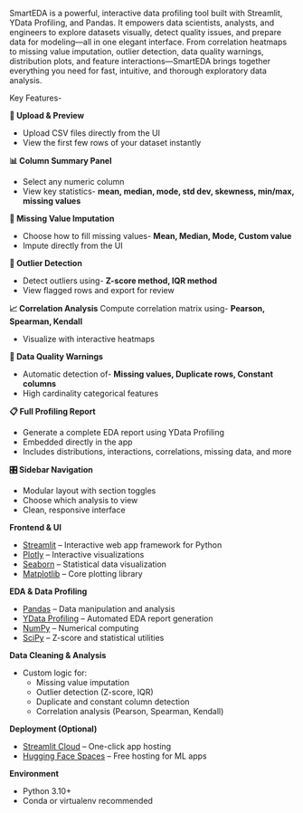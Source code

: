 SmartEDA is a powerful, interactive data profiling tool built with Streamlit, YData Profiling, and Pandas. It empowers data scientists, analysts, and engineers to explore datasets visually, detect quality issues, and prepare data for modeling—all in one elegant interface.
From correlation heatmaps to missing value imputation, outlier detection, data quality warnings, distribution plots, and feature interactions—SmartEDA brings together everything you need for fast, intuitive, and thorough exploratory data analysis.

Key Features-

**📁 Upload & Preview**
- Upload CSV files directly from the UI
- View the first few rows of your dataset instantly


  
**📊 Column Summary Panel**
- Select any numeric column
- View key statistics- **mean, median, mode, std dev, skewness, min/max, missing values**


  
**🧼 Missing Value Imputation**
- Choose how to fill missing values- **Mean, Median, Mode, Custom value**
- Impute directly from the UI


  
**🚨 Outlier Detection**
- Detect outliers using- **Z-score method, IQR method**
- View flagged rows and export for review



**📈 Correlation Analysis**
Compute correlation matrix using- **Pearson, Spearman, Kendall**
- Visualize with interactive heatmaps


  
**🧪 Data Quality Warnings**
- Automatic detection of- **Missing values, Duplicate rows, Constant columns**
- High cardinality categorical features


  
**📋 Full Profiling Report**
- Generate a complete EDA report using YData Profiling
- Embedded directly in the app
- Includes distributions, interactions, correlations, missing data, and more



**🎛️ Sidebar Navigation**
- Modular layout with section toggles
- Choose which analysis to view
- Clean, responsive interface



**Frontend & UI**
- [Streamlit](https://streamlit.io/) – Interactive web app framework for Python
- [Plotly](https://plotly.com/python/) – Interactive visualizations
- [Seaborn](https://seaborn.pydata.org/) – Statistical data visualization
- [Matplotlib](https://matplotlib.org/) – Core plotting library

**EDA & Data Profiling**
- [Pandas](https://pandas.pydata.org/) – Data manipulation and analysis
- [YData Profiling](https://docs.ydata.ai/docs/profiling/) – Automated EDA report generation
- [NumPy](https://numpy.org/) – Numerical computing
- [SciPy](https://scipy.org/) – Z-score and statistical utilities

**Data Cleaning & Analysis**
- Custom logic for:
  - Missing value imputation
  - Outlier detection (Z-score, IQR)
  - Duplicate and constant column detection
  - Correlation analysis (Pearson, Spearman, Kendall)

**Deployment (Optional)**
- [Streamlit Cloud](https://streamlit.io/cloud) – One-click app hosting
- [Hugging Face Spaces](https://huggingface.co/spaces) – Free hosting for ML apps

**Environment**
- Python 3.10+
- Conda or virtualenv recommended

